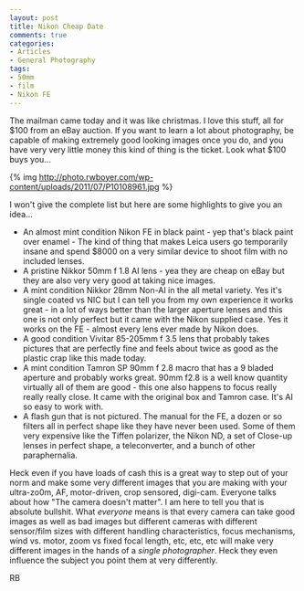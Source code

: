 ```yaml
---
layout: post
title: Nikon Cheap Date
comments: true
categories:
- Articles
- General Photography
tags:
- 50mm
- film
- Nikon FE
---
```

The mailman came today and it was like christmas. I love this stuff, all for $100 from an eBay auction. If you want to learn a lot about photography, be capable of making extremely good looking images once you do, and you have very very little money this kind of thing is the ticket. Look what $100 buys you...

{% img http://photo.rwboyer.com/wp-content/uploads/2011/07/P10108961.jpg %}

I won't give the complete list but here are some highlights to give you an idea...
<ul>
	<li>An almost mint condition Nikon FE in black paint - yep that's black paint over enamel - The kind of thing that makes Leica users go temporarily insane and spend $8000 on a very similar device to shoot film with no included lenses.</li>
	<li>A pristine Nikkor 50mm f 1.8 AI lens - yea they are cheap on eBay but they are also very very good at taking nice images.</li>
	<li>A mint condition Nikkor 28mm Non-AI in the all metal variety. Yes it's single coated vs NIC but I can tell you from my own experience it works great - in a lot of ways better than the larger aperture lenses and this one is not only perfect but it came with the Nikon supplied case. Yes it works on the FE - almost every lens ever made by Nikon does.</li>
	<li>A good condition Vivitar 85-205mm f 3.5 lens that probably takes pictures that are perfectly fine and feels about twice as good as the plastic crap like this made today.</li>
	<li>A mint condition Tamron SP 90mm f 2.8 macro that has a 9 bladed aperture and probably works great. 90mm f2.8 is a well know quantity virtually all of them are good - this one also happens to focus really really really close. It came with the original box and Tamron case. It's AI so easy to work with.</li>
	<li>A flash gun that is not pictured. The manual for the FE, a dozen or so filters all in perfect shape like they have never been used. Some of them very expensive like the Tiffen polarizer, the Nikon ND, a set of Close-up lenses in perfect shape, a teleconverter, and a bunch of other paraphernalia.</li>
</ul>
Heck even if you have loads of cash this is a great way to step out of your norm and make some very different images that you are making with your ultra-zo0m, AF, motor-driven, crop sensored, digi-cam. Everyone talks about how "The camera doesn't matter". I am here to tell you that is absolute bullshit. What <em>everyone</em> means is that every camera can take good images as well as bad images but different cameras with different sensor/film sizes with different handling characteristics, focus mechanisms, wind vs. motor, zoom vs fixed focal length, etc, etc, etc will make very different images in the hands of a <em>single photographer</em>. Heck they even influence the subject you point them at very differently.

RB